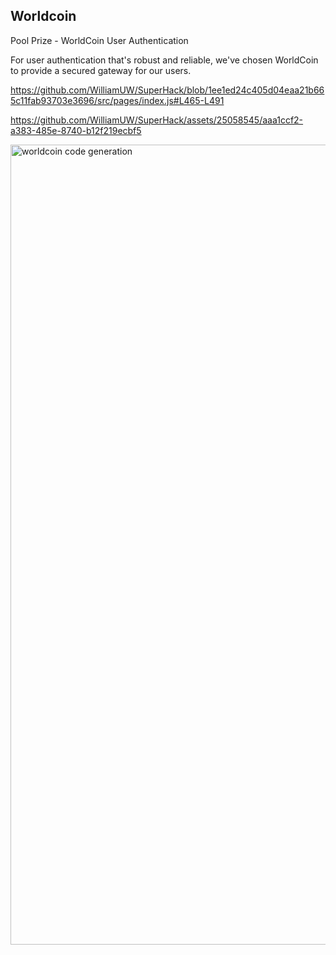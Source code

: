 ## Worldcoin
Pool Prize - WorldCoin User Authentication

For user authentication that's robust and reliable, we've chosen WorldCoin to provide a secured gateway for our users.

https://github.com/WilliamUW/SuperHack/blob/1ee1ed24c405d04eaa21b665c11fab93703e3696/src/pages/index.js#L465-L491

https://github.com/WilliamUW/SuperHack/assets/25058545/aaa1ccf2-a383-485e-8740-b12f219ecbf5

<img width="1280" alt="worldcoin code generation" src="https://github.com/WilliamUW/SuperHack/assets/25058545/3962e017-78ff-463b-b615-0864c638d182">


